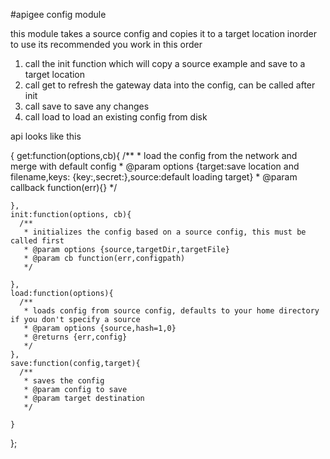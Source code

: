 #apigee config module

this module takes a source config and copies it to a target location
inorder to use its recommended you work in this order

1. call the init function which will copy a source example and save to a target location
2. call get to refresh the gateway data into the config, can be called after init
3. call save to save any changes
4. call load to load an existing config from disk

api looks like this

{
    get:function(options,cb){
      /**
       * load the config from the network and merge with default config
       * @param options {target:save location and filename,keys: {key:,secret:},source:default loading target}
       * @param callback function(err){}
       */
     
    },
    init:function(options, cb){
      /**
       * initializes the config based on a source config, this must be called first
       * @param options {source,targetDir,targetFile}
       * @param cb function(err,configpath)
       */
    
    },
    load:function(options){
      /**
       * loads config from source config, defaults to your home directory if you don't specify a source
       * @param options {source,hash=1,0}
       * @returns {err,config}
       */
    },
    save:function(config,target){
      /**
       * saves the config
       * @param config to save
       * @param target destination
       */
     
    }
  };